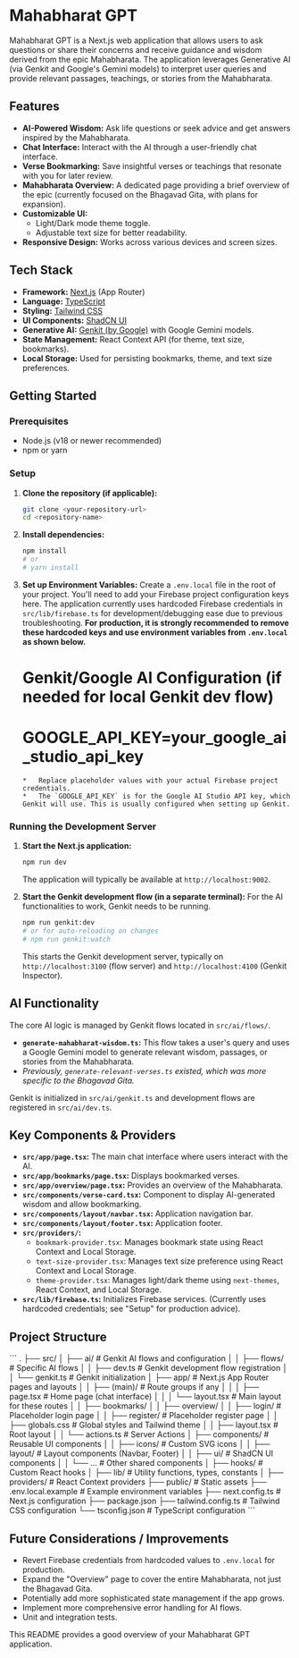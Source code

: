
# Mahabharat GPT

Mahabharat GPT is a Next.js web application that allows users to ask questions or share their concerns and receive guidance and wisdom derived from the epic Mahabharata. The application leverages Generative AI (via Genkit and Google's Gemini models) to interpret user queries and provide relevant passages, teachings, or stories from the Mahabharata.

## Features

*   **AI-Powered Wisdom:** Ask life questions or seek advice and get answers inspired by the Mahabharata.
*   **Chat Interface:** Interact with the AI through a user-friendly chat interface.
*   **Verse Bookmarking:** Save insightful verses or teachings that resonate with you for later review.
*   **Mahabharata Overview:** A dedicated page providing a brief overview of the epic (currently focused on the Bhagavad Gita, with plans for expansion).
*   **Customizable UI:**
    *   Light/Dark mode theme toggle.
    *   Adjustable text size for better readability.
*   **Responsive Design:** Works across various devices and screen sizes.

## Tech Stack

*   **Framework:** [Next.js](https://nextjs.org/) (App Router)
*   **Language:** [TypeScript](https://www.typescriptlang.org/)
*   **Styling:** [Tailwind CSS](https://tailwindcss.com/)
*   **UI Components:** [ShadCN UI](https://ui.shadcn.com/)
*   **Generative AI:** [Genkit (by Google)](https://firebase.google.com/docs/genkit) with Google Gemini models.
*   **State Management:** React Context API (for theme, text size, bookmarks).
*   **Local Storage:** Used for persisting bookmarks, theme, and text size preferences.

## Getting Started

### Prerequisites

*   Node.js (v18 or newer recommended)
*   npm or yarn

### Setup

1.  **Clone the repository (if applicable):**
    ```bash
    git clone <your-repository-url>
    cd <repository-name>
    ```

2.  **Install dependencies:**
    ```bash
    npm install
    # or
    # yarn install
    ```

3.  **Set up Environment Variables:**
    Create a `.env.local` file in the root of your project. You'll need to add your Firebase project configuration keys here.
    The application currently uses hardcoded Firebase credentials in `src/lib/firebase.ts` for development/debugging ease due to previous troubleshooting. **For production, it is strongly recommended to remove these hardcoded keys and use environment variables from `.env.local` as shown below.**

    # Genkit/Google AI Configuration (if needed for local Genkit dev flow)
    # GOOGLE_API_KEY=your_google_ai_studio_api_key
    ```
    *   Replace placeholder values with your actual Firebase project credentials.
    *   The `GOOGLE_API_KEY` is for the Google AI Studio API key, which Genkit will use. This is usually configured when setting up Genkit.

### Running the Development Server

1.  **Start the Next.js application:**
    ```bash
    npm run dev
    ```
    The application will typically be available at `http://localhost:9002`.

2.  **Start the Genkit development flow (in a separate terminal):**
    For the AI functionalities to work, Genkit needs to be running.
    ```bash
    npm run genkit:dev
    # or for auto-reloading on changes
    # npm run genkit:watch
    ```
    This starts the Genkit development server, typically on `http://localhost:3100` (flow server) and `http://localhost:4100` (Genkit Inspector).

## AI Functionality

The core AI logic is managed by Genkit flows located in `src/ai/flows/`.

*   **`generate-mahabharat-wisdom.ts`:** This flow takes a user's query and uses a Google Gemini model to generate relevant wisdom, passages, or stories from the Mahabharata.
*   _Previously, `generate-relevant-verses.ts` existed, which was more specific to the Bhagavad Gita._

Genkit is initialized in `src/ai/genkit.ts` and development flows are registered in `src/ai/dev.ts`.

## Key Components & Providers

*   **`src/app/page.tsx`:** The main chat interface where users interact with the AI.
*   **`src/app/bookmarks/page.tsx`:** Displays bookmarked verses.
*   **`src/app/overview/page.tsx`:** Provides an overview of the Mahabharata.
*   **`src/components/verse-card.tsx`:** Component to display AI-generated wisdom and allow bookmarking.
*   **`src/components/layout/navbar.tsx`:** Application navigation bar.
*   **`src/components/layout/footer.tsx`:** Application footer.
*   **`src/providers/`:**
    *   `bookmark-provider.tsx`: Manages bookmark state using React Context and Local Storage.
    *   `text-size-provider.tsx`: Manages text size preference using React Context and Local Storage.
    *   `theme-provider.tsx`: Manages light/dark theme using `next-themes`, React Context, and Local Storage.
*   **`src/lib/firebase.ts`:** Initializes Firebase services. (Currently uses hardcoded credentials; see "Setup" for production advice).

## Project Structure

\`\`\`
.
├── src/
│   ├── ai/                     # Genkit AI flows and configuration
│   │   ├── flows/              # Specific AI flows
│   │   ├── dev.ts              # Genkit development flow registration
│   │   └── genkit.ts           # Genkit initialization
│   ├── app/                    # Next.js App Router pages and layouts
│   │   ├── (main)/             # Route groups if any
│   │   │   ├── page.tsx        # Home page (chat interface)
│   │   │   └── layout.tsx      # Main layout for these routes
│   │   ├── bookmarks/
│   │   ├── overview/
│   │   ├── login/              # Placeholder login page
│   │   ├── register/           # Placeholder register page
│   │   ├── globals.css         # Global styles and Tailwind theme
│   │   ├── layout.tsx          # Root layout
│   │   └── actions.ts          # Server Actions
│   ├── components/             # Reusable UI components
│   │   ├── icons/              # Custom SVG icons
│   │   ├── layout/             # Layout components (Navbar, Footer)
│   │   ├── ui/                 # ShadCN UI components
│   │   └── ...                 # Other shared components
│   ├── hooks/                  # Custom React hooks
│   ├── lib/                    # Utility functions, types, constants
│   ├── providers/              # React Context providers
├── public/                     # Static assets
├── .env.local.example          # Example environment variables
├── next.config.ts              # Next.js configuration
├── package.json
├── tailwind.config.ts          # Tailwind CSS configuration
└── tsconfig.json               # TypeScript configuration
\`\`\`

## Future Considerations / Improvements

*   Revert Firebase credentials from hardcoded values to `.env.local` for production.
*   Expand the "Overview" page to cover the entire Mahabharata, not just the Bhagavad Gita.
*   Potentially add more sophisticated state management if the app grows.
*   Implement more comprehensive error handling for AI flows.
*   Unit and integration tests.

This README provides a good overview of your Mahabharat GPT application.
